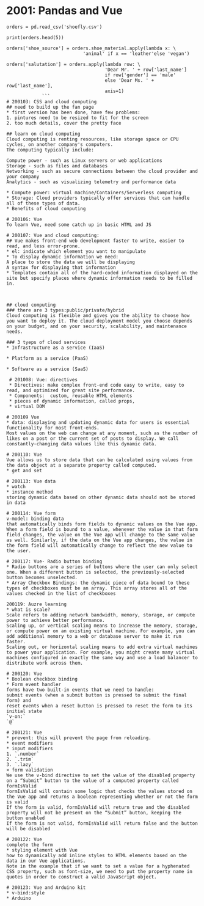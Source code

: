 # 2001: Pandas and Vue  


```  
orders = pd.read_csv('shoefly.csv')

print(orders.head(5))

orders['shoe_source'] = orders.shoe_material.apply(lambda x: \
                        	'animal' if x == 'leather'else 'vegan')

orders['salutation'] = orders.apply(lambda row: \
                                    'Dear Mr. ' + row['last_name']
                                    if row['gender'] == 'male'
                                    else 'Dear Ms. ' + row['last_name'],
                                    axis=1)  
             ```  
# 200103: CSS and cloud computing  
## need to build up the fan page  
* first version has been done, have few problems:  
1. pintures need to be resized to fit for the screen  
2. too much details, cover the pretty face  

## learn on cloud computing  
Cloud computing is renting resources, like storage space or CPU cycles, on another company's computers.  
The computing typically include:  

Compute power - such as Linux servers or web applications  
Storage - such as files and databases  
Networking - such as secure connections between the cloud provider and your company  
Analytics - such as visualizing telemetry and performance data  
  
* Compute power: virtual machine/Containers/Serverless computing  
* Storage: Cloud providers typically offer services that can handle all of these types of data.   
* Benefits of cloud computing  

# 200106: Vue  
To learn Vue, need some catch up in basic HTML and JS  

# 200107: Vue and cloud computing:  
## Vue makes front-end web development faster to write, easier to read, and less error-prone.    
* el: indicate which element you want to manipulate  
* To display dynamic information we need:  
A place to store the data we will be displaying  
A syntax for displaying that information  
* Templates contain all of the hard-coded information displayed on the site but specify places where dynamic information needs to be filled in.  



## cloud computing  
### there are 3 types:public/private/hybrid     
Cloud computing is flexible and gives you the ability to choose how you want to deploy it. The cloud deployment model you choose depends on your budget, and on your security, scalability, and maintenance needs.  
 
### 3 tyeps of cloud services  
* Infrastructure as a service (IaaS)  

* Platform as a service (PaaS)  

* Software as a service (SaaS)  
  
 # 201008: Vue: directives  
 * Directives: make complex front-end code easy to write, easy to read, and optimized for great site performance.  
 * Components:  custom, reusable HTML elements  
 * pieces of dynamic information, called props,   
 * virtual DOM  
 
# 200109 Vue  
* data: displaying and updating dynamic data for users is essential functionality for most front-ends.  
Most values on the web can change at any moment, such as the number of likes on a post or the current set of posts to display. We call constantly-changing data values like this dynamic data.   

# 200110: Vue   
Vue allows us to store data that can be calculated using values from the data object at a separate property called computed.  
* get and set  

# 200113: Vue data  
* watch  
* instance method  
storing dynamic data based on other dynamic data should not be stored in data  

# 200114: Vue form  
v-model: binding data  
that automatically binds form fields to dynamic values on the Vue app. When a form field is bound to a value, whenever the value in that form field changes, the value on the Vue app will change to the same value as well. Similarly, if the data on the Vue app changes, the value in the form field will automatically change to reflect the new value to the user.  

# 200117: Vue- Radio button binding  
* Radio buttons are a series of buttons where the user can only select one. When a different button is selected, the previously-selected button becomes unselected.  
* Array Checkbox Bindings: the dynamic piece of data bound to these types of checkboxes must be an array. This array stores all of the values checked in the list of checkboxes  

200119: Auzre learning  
* what is scale?  
Scale refers to adding network bandwidth, memory, storage, or compute power to achieve better performance.  
Scaling up, or vertical scaling means to increase the memory, storage, or compute power on an existing virtual machine. For example, you can add additional memory to a web or database server to make it run faster.  
Scaling out, or horizontal scaling means to add extra virtual machines to power your application. For example, you might create many virtual machines configured in exactly the same way and use a load balancer to distribute work across them.  

# 200120: Vue  
* Boolean checkbox binding  
* Form event handler  
forms have two built-in events that we need to handle:   
submit events (when a submit button is pressed to submit the final form) and   
reset events when a reset button is pressed to reset the form to its initial state  
`v-on:`  
`@`  

# 200121: Vue  
* prevent: this will prevent the page from reloading.  
* event modifiers  
* input modifiers  
1. `.number`  
2. `.trim`  
3. `.lazy`  
× form validation  
We use the v-bind directive to set the value of the disabled property on a “Submit” button to the value of a computed property called formIsValid  
formIsValid will contain some logic that checks the values stored on the Vue app and returns a boolean representing whether or not the form is valid  
If the form is valid, formIsValid will return true and the disabled property will not be present on the “Submit” button, keeping the button enabled  
If the form is not valid, formIsValid will return false and the button will be disabled  

# 200122: Vue  
complete the form  
* styling element with Vue  
how to dynamically add inline styles to HTML elements based on the data in our Vue applications.  
Note in the example that if we want to set a value for a hyphenated CSS property, such as font-size, we need to put the property name in quotes in order to construct a valid JavaScript object.  

# 200123: Vue and Arduino kit  
* v-bind:style  
* Arduino  
